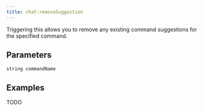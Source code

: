 ```yaml
---
title: chat:removeSuggestion
---
```


Triggering this allows you to remove any existing command suggestions for the specified command.

Parameters
----------

```
string commandName
```

Examples
--------

TODO
